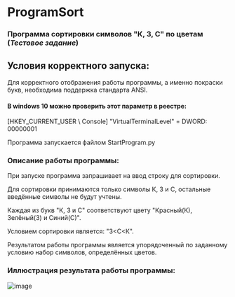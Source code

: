 # ProgramSort
### Программа сортировки символов "К, З, С" по цветам (*Тестовое задание*)

## Условия корректного запуска:
Для корректного отображения работы программы, а именно покраски букв,
необходима поддержка стандарта ANSI.

#### В windows 10 можно проверить этот параметр в реестре:

[HKEY_CURRENT_USER \ Console] "VirtualTerminalLevel" = DWORD: 00000001

Программа запускается файлом StartProgram.py

### Описание работы программы:

При запуске программа запрашивает на ввод строку для сортировки.

Для сортировки принимаются только символы К, З и С, остальные введённые символы не будут учтены.

Каждая из букв "К, З и С" соответствуют цвету "Красный(К), Зелёный(З) и Синий(С)".

Условием сортировки является: "З<С<К".

Результатом работы программы является упорядоченный по заданному условию набор символов, определённых цветов.

### Иллюстрация результата работы программы:
![image](https://user-images.githubusercontent.com/79124989/114736339-35d54780-9d70-11eb-94ba-c556c33066fd.png)

